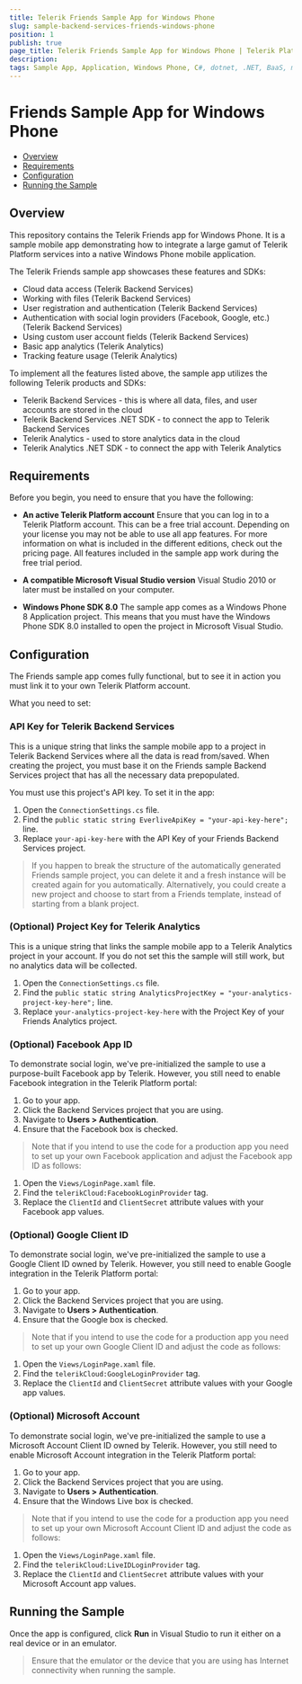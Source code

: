 ```yaml
---
title: Telerik Friends Sample App for Windows Phone
slug: sample-backend-services-friends-windows-phone
position: 1
publish: true
page_title: Telerik Friends Sample App for Windows Phone | Telerik Platform
description: 
tags: Sample App, Application, Windows Phone, C#, dotnet, .NET, BaaS, mBaaS, Social, Analytics, Social Login
---
```


# Friends Sample App for Windows Phone

* [Overview](#overview)
* [Requirements](#requirements)
* [Configuration](#configuration)
* [Running the Sample](#running-the-sample)

## Overview

This repository contains the Telerik Friends app for Windows Phone. It is a sample mobile app demonstrating how to integrate a large gamut of Telerik Platform services into a native Windows Phone mobile application.

The Telerik Friends sample app showcases these features and SDKs:

- Cloud data access (Telerik Backend Services)
- Working with files (Telerik Backend Services)
- User registration and authentication (Telerik Backend Services)
- Authentication with social login providers (Facebook, Google, etc.) (Telerik Backend Services)
- Using custom user account fields (Telerik Backend Services)
- Basic app analytics (Telerik Analytics)
- Tracking feature usage (Telerik Analytics)

To implement all the features listed above, the sample app utilizes the following Telerik products and SDKs:

- Telerik Backend Services - this is where all data, files, and user accounts are stored in the cloud
- Telerik Backend Services .NET SDK - to connect the app to Telerik Backend Services
- Telerik Analytics - used to store analytics data in the cloud
- Telerik Analytics .NET SDK - to connect the app with Telerik Analytics


## Requirements

Before you begin, you need to ensure that you have the following:

- **An active Telerik Platform account**
Ensure that you can log in to a Telerik Platform account. This can be a free trial account. Depending on your license you may not be able to use all app features. For more information on what is included in the different editions, check out the pricing page. All features included in the sample app work during the free trial period.

- **A compatible Microsoft Visual Studio version**
Visual Studio 2010 or later must be installed on your computer.

- **Windows Phone SDK 8.0**
The sample app comes as a Windows Phone 8 Application project. This means that you must have the Windows Phone SDK 8.0 installed to open the project in Microsoft Visual Studio.

## Configuration

The Friends sample app comes fully functional, but to see it in action you must link it to your own Telerik Platform account.

What you need to set:

### API Key for Telerik Backend Services

This is a unique string that links the sample mobile app to a project in Telerik Backend Services where all the data is read from/saved. When creating the project, you must base it on the Friends sample Backend Services project that has all the necessary data prepopulated.

You must use this project's API key. To set it in the app:

1. Open the `ConnectionSettings.cs` file.
2. Find the `public static string EverliveApiKey = "your-api-key-here";` line. 
3. Replace `your-api-key-here` with the API Key of your Friends Backend Services project.

> If you happen to break the structure of the automatically generated Friends sample project, you can delete it and a fresh instance will be created again for you automatically. Alternatively, you could create a new project and choose to start from a Friends template, instead of starting from a blank project.

### (Optional) Project Key for Telerik Analytics

This is a unique string that links the sample mobile app to a Telerik Analytics project in your account. If you do not set this the sample will still work, but no analytics data will be collected.
	
1. Open the `ConnectionSettings.cs` file.
2. Find the `public static string AnalyticsProjectKey = "your-analytics-project-key-here";` line.
3. Replace `your-analytics-project-key-here` with the Project Key of your Friends Analytics project.

### (Optional) Facebook App ID
To demonstrate social login, we've pre-initialized the sample to use a purpose-built Facebook app by Telerik. However, you still need to enable Facebook integration in the Telerik Platform portal:

1. Go to your app.
2. Click the Backend Services project that you are using.
3. Navigate to **Users > Authentication**.
4. Ensure that the Facebook box is checked.

> Note that if you intend to use the code for a production app you need to set up your own Facebook application and adjust the Facebook app ID as follows:
	
1. Open the `Views/LoginPage.xaml` file.
2. Find the `telerikCloud:FacebookLoginProvider` tag.
3. Replace the `ClientId` and `ClientSecret` attribute values with your Facebook app values.

### (Optional) Google Client ID

To demonstrate social login, we've pre-initialized the sample to use a Google Client ID owned by Telerik. However, you still need to enable Google integration in the Telerik Platform portal:

1. Go to your app.
2. Click the Backend Services project that you are using.
3. Navigate to **Users > Authentication**.
4. Ensure that the Google box is checked.

> Note that if you intend to use the code for a production app you need to set up your own Google Client ID and adjust the code as follows:

1. Open the `Views/LoginPage.xaml` file.
2. Find the `telerikCloud:GoogleLoginProvider` tag.
3. Replace the `ClientId` and `ClientSecret` attribute values with your Google app values.

### (Optional) Microsoft Account

To demonstrate social login, we've pre-initialized the sample to use a  Microsoft Account Client ID owned by Telerik. However, you still need to enable Microsoft Account integration in the Telerik Platform portal:

1. Go to your app.
2. Click the Backend Services project that you are using.
3. Navigate to **Users > Authentication**.
4. Ensure that the Windows Live box is checked.

> Note that if you intend to use the code for a production app you need to set up your own Microsoft Account Client ID and adjust the code as follows:

1. Open the `Views/LoginPage.xaml` file.
2. Find the `telerikCloud:LiveIDLoginProvider` tag.
3. Replace the `ClientId` and `ClientSecret` attribute values with your Microsoft Account app values.

## Running the Sample

Once the app is configured, click **Run** in Visual Studio to run it either on a real device or in an emulator.

> Ensure that the emulator or the device that you are using has Internet connectivity when running the sample.

